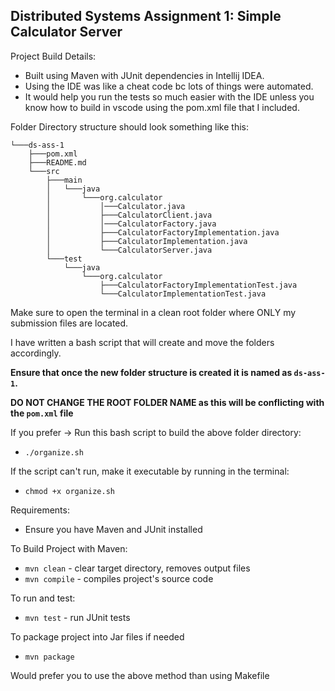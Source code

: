 ## Distributed Systems Assignment 1: Simple Calculator Server

Project Build Details:
- Built using Maven with JUnit dependencies in Intellij IDEA.
- Using the IDE was like a cheat code bc lots of things were automated.
- It would help you run the tests so much easier with the IDE unless you know how to build in vscode using the pom.xml file that I included.

Folder Directory structure should look something like this:
```
└───ds-ass-1
    ├───pom.xml
    ├───README.md
    └───src
        ├───main
        │   └───java
        │       └───org.calculator
        │           │───Calculator.java
        │           ├───CalculatorClient.java
        │           │───CalculatorFactory.java
        │           ├───CalculatorFactoryImplementation.java
        │           ├───CalculatorImplementation.java
        │           └───CalculatorServer.java
        └───test
            └───java
                └───org.calculator
                    ├───CalculatorFactoryImplementationTest.java
                    └───CalculatorImplementationTest.java
```

Make sure to open the terminal in a clean root folder where ONLY my submission files are located.

I have written a bash script that will create and move the folders accordingly.

**Ensure that once the new folder structure is created it is named as `ds-ass-1`.**

**DO NOT CHANGE THE ROOT FOLDER NAME as this will be conflicting with the `pom.xml` file**

If you prefer -> Run this bash script to build the above folder directory:
- `./organize.sh`

If the script can't run, make it executable by running in the terminal:
- `chmod +x organize.sh`

Requirements:
- Ensure you have Maven and JUnit installed

To Build Project with Maven:
- `mvn clean` - clear target directory, removes output files
- `mvn compile` - compiles project's source code

To run and test:
- `mvn test` - run JUnit tests

To package project into Jar files if needed
- `mvn package`


Would prefer you to use the above method than using Makefile